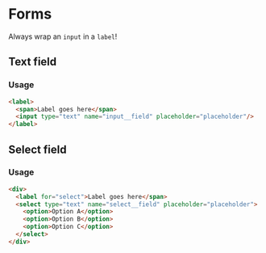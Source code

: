 # Forms

Always wrap an `input` in a `label`!

## Text field

### Usage

```html
<label>
  <span>Label goes here</span>
  <input type="text" name="input__field" placeholder="placeholder"/>
</label>
```

## Select field

### Usage

```html
<div>
  <label for="select">Label goes here</span>
  <select type="text" name="select__field" placeholder="placeholder">
    <option>Option A</option>
    <option>Option B</option>
    <option>Option C</option>
  </select>
</div>
```
